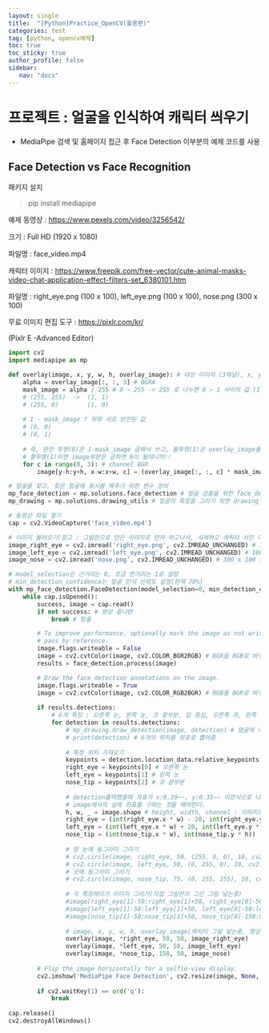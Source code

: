 ```yaml
---
layout: single
title:  "[Python]Practice_OpenCV(활용편)"
categories: test
tag: [python, opencv예제]
toc: true
toc_sticky: true
author_profile: false
sidebar:
   nav: "docs"
---
```


<head>
  <style>
    table.dataframe {
      white-space: normal;
      width: 100%;
      height: 240px;
      display: block;
      overflow: auto;
      font-family: Arial, sans-serif;
      font-size: 0.9rem;
      line-height: 20px;
      text-align: center;
      border: 0px !important;
    }

    table.dataframe th {
      text-align: center;
      font-weight: bold;
      padding: 8px;
    }

    table.dataframe td {
      text-align: center;
      padding: 8px;
    }

    table.dataframe tr:hover {
      background: #b8d1f3; 
    }

    .output_prompt {
      overflow: auto;
      font-size: 0.9rem;
      line-height: 1.45;
      border-radius: 0.3rem;
      -webkit-overflow-scrolling: touch;
      padding: 0.8rem;
      margin-top: 0;
      margin-bottom: 15px;
      font: 1rem Consolas, "Liberation Mono", Menlo, Courier, monospace;
      color: $code-text-color;
      border: solid 1px $border-color;
      border-radius: 0.3rem;
      word-break: normal;
      white-space: pre;
    }

  .dataframe tbody tr th:only-of-type {
      vertical-align: middle;
  }

  .dataframe tbody tr th {
      vertical-align: top;
  }

  .dataframe thead th {
      text-align: center !important;
      padding: 8px;
  }

  .page__content p {
      margin: 0 0 0px !important;
  }

  .page__content p > strong {
    font-size: 0.8rem !important;
  }

  </style>
</head>


# 프로젝트 : 얼굴을 인식하여 캐릭터 씌우기

* MediaPipe 검색 및 홈페이지 접근 후 Face Detection 이부분의 예제 코드를 사용


## Face Detection vs Face Recognition


패키지 설치

> pip install mediapipe


예제 동영상 : https://www.pexels.com/video/3256542/  

크기 : Full HD (1920 x 1080)  

파일명 : face_video.mp4



캐릭터 이미지 : https://www.freepik.com/free-vector/cute-animal-masks-video-chat-application-effect-filters-set_6380101.htm  

파일명 : right_eye.png (100 x 100), left_eye.png (100 x 100), nose.png (300 x 100)



무료 이미지 편집 도구 : https://pixlr.com/kr/  

(Pixlr E -Advanced Editor)



```python
import cv2
import mediapipe as mp

def overlay(image, x, y, w, h, overlay_image): # 대상 이미지 (3채널), x, y 좌표, width, height, 덮어씌울 이미지 (4채널:투명도를 가짐)
    alpha = overlay_image[:, :, 3] # BGRA
    mask_image = alpha / 255 # 0 ~ 255 -> 255 로 나누면 0 ~ 1 사이의 값 (1: 불투명, 0: 완전투명)
    # (255, 255)  ->  (1, 1)
    # (255, 0)        (1, 0)
    
    # 1 - mask_image ? 위와 서로 반전된 값
    # (0, 0)
    # (0, 1)
    
    # 즉, 완전 투명(0)은 1-mask_image 곱해서 쓰고, 불투명(1)은 overlay_image를 가져다 쓴다라고 이해
    # 불투명(1)이면 image부분은 곱하면 0이 될테니까!!
    for c in range(0, 3): # channel BGR
        image[y-h:y+h, x-w:x+w, c] = (overlay_image[:, :, c] * mask_image) + (image[y-h:y+h, x-w:x+w, c] * (1 - mask_image))

# 얼굴을 찾고, 찾은 얼굴에 표시를 해주기 위한 변수 정의
mp_face_detection = mp.solutions.face_detection # 얼굴 검출을 위한 face_detection 모듈을 사용
mp_drawing = mp.solutions.drawing_utils # 얼굴의 특징을 그리기 위한 drawing_utils 모듈을 사용

# 동영상 파일 열기
cap = cv2.VideoCapture('face_video.mp4')

# 이미지 불러오기(참고 : 그림판으로 만든 이미지로 먼저 하고나서, 삭제하고 캐릭터 사진 다운받은걸로 함.(기존꺼 삭제한거라 제목 동일))
image_right_eye = cv2.imread('right_eye.png', cv2.IMREAD_UNCHANGED) # 100 x 100
image_left_eye = cv2.imread('left_eye.png', cv2.IMREAD_UNCHANGED) # 100 x 100
image_nose = cv2.imread('nose.png', cv2.IMREAD_UNCHANGED) # 300 x 100 (가로, 세로)

# model_selection은 근거리는 0, 조금 먼거리는 1로 설정
# min_detection_confidence는 얼굴 인식 신뢰도 설정(현재 70%)
with mp_face_detection.FaceDetection(model_selection=0, min_detection_confidence=0.7) as face_detection:
    while cap.isOpened():
        success, image = cap.read()
        if not success: # 영상 끝나면
            break # 탈출

        # To improve performance, optionally mark the image as not writeable to
        # pass by reference.
        image.flags.writeable = False
        image = cv2.cvtColor(image, cv2.COLOR_BGR2RGB) # BGR을 RGB로 바꾸는 작업
        results = face_detection.process(image)

        # Draw the face detection annotations on the image.
        image.flags.writeable = True
        image = cv2.cvtColor(image, cv2.COLOR_RGB2BGR) # RGB를 BGR로 바꾸는 작업
        
        if results.detections:
            # 6개 특징 : 오른쪽 눈, 왼쪽 눈, 코 끝부분, 입 중심, 오른쪽 귀, 왼쪽 귀 (귀구슬점, 이주)
            for detection in results.detections:
                # mp_drawing.draw_detection(image, detection) # 얼굴에 네모난 영역 그려줌
                # print(detection) # 6개의 위치를 좌표로 뽑아줌
                
                # 특정 위치 가져오기
                keypoints = detection.location_data.relative_keypoints # detection출력했을때 나오는 dict의 키값으로 접근하는것
                right_eye = keypoints[0] # 오른쪽 눈
                left_eye = keypoints[1] # 왼쪽 눈
                nose_tip = keypoints[2] # 코 끝부분
                
                # detection출력했을때 좌표가 x:0.39~~, y:0.35~~ 이런식으로 나오기 때문에(비율)
                # image에서의 실제 좌표를 구하는 것을 해야한다.
                h, w, _ = image.shape # height, width, channel : 이미지로부터 세로, 가로 크기 가져옴
                right_eye = (int(right_eye.x * w) - 20, int(right_eye.y * h) - 100) # 이미지 내에서 실제 좌표 (x, y) : 튜플로 저장
                left_eye = (int(left_eye.x * w) + 20, int(left_eye.y * h) - 100)
                nose_tip = (int(nose_tip.x * w), int(nose_tip.y * h))
                
                # 양 눈에 동그라미 그리기
                # cv2.circle(image, right_eye, 50, (255, 0, 0), 10, cv2.LINE_AA) # 파란색
                # cv2.circle(image, left_eye, 50, (0, 255, 0), 10, cv2.LINE_AA) # 초록색                
                # 코에 동그라미 그리기
                # cv2.circle(image, nose_tip, 75, (0, 255, 255), 10, cv2.LINE_AA) # 노란색
                
                # 각 특징에다가 이미지 그리기(직접 그림판의 그린 그림 넣는중)                
                #image[right_eye[1]-50:right_eye[1]+50, right_eye[0]-50:right_eye[0]+50] = image_right_eye
                #image[left_eye[1]-50:left_eye[1]+50, left_eye[0]-50:left_eye[0]+50] = image_left_eye
                #image[nose_tip[1]-50:nose_tip[1]+50, nose_tip[0]-150:nose_tip[0]+150] = image_nose
                
                # image, x, y, w, h, overlay_image(캐릭터 그림 넣는중, 영상의 image는 채널:4라서 3과 안맞아서 overlay함수 따로 만들어서 사용)
                overlay(image, *right_eye, 50, 50, image_right_eye)
                overlay(image, *left_eye, 50, 50, image_left_eye)
                overlay(image, *nose_tip, 150, 50, image_nose)
                
        # Flip the image horizontally for a selfie-view display.
        cv2.imshow('MediaPipe Face Detection', cv2.resize(image, None, fx=0.5, fy=0.5))
        
        if cv2.waitKey(1) == ord('q'):
            break
            
cap.release()
cv2.destroyAllWindows()
```
